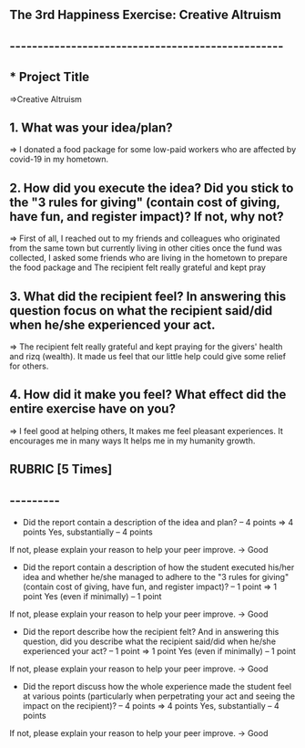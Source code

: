 ##  The 3rd Happiness Exercise: Creative Altruism ##
## ------------------------------------------------- ##

## * Project Title ##
=>Creative Altruism

## 1. What was your idea/plan? ##

=> I donated a food package for some low-paid workers who are affected by covid-19 in my hometown.

## 2. How did you execute the idea? Did you stick to the "3 rules for giving" (contain cost of giving, have fun, and register impact)? If not, why not? ##

=> First of all, I reached out to my friends and colleagues who originated from the same town but  currently living in other cities once the fund was collected, I asked some friends who are living in the hometown to prepare the food package and The recipient felt really grateful and kept pray

## 3. What did the recipient feel? In answering this question focus on what the recipient said/did when he/she experienced your act. ##

=> The recipient felt really grateful and kept praying for the givers' health and rizq (wealth). It made us feel that our little help could give some relief for others.

## 4. How did it make you feel? What effect did the entire exercise have on you? ##

=> I feel good at helping others, It makes me feel pleasant experiences. It encourages me in many ways It helps me in my humanity growth.
##   RUBRIC [5 Times] ##
## --------- ##
* Did the report contain a description of the idea and plan? – 4 points
=>
4 points
Yes, substantially – 4 points

If not, please explain your reason to help your peer improve.
-> Good

* Did the report contain a description of how the student executed his/her idea and whether he/she managed to adhere to the "3 rules for giving" (contain cost of giving, have fun, and register impact)? – 1 point
=>
1 point
Yes (even if minimally) – 1 point

If not, please explain your reason to help your peer improve.
-> Good

* Did the report describe how the recipient felt? And in answering this question, did you describe what the recipient said/did when he/she experienced your act? – 1 point
=>
1 point
Yes (even if minimally) – 1 point

If not, please explain your reason to help your peer improve.
-> Good

* Did the report discuss how the whole experience made the student feel at various points (particularly when perpetrating your act and seeing the impact on the recipient)? – 4 points
=>
4 points
Yes, substantially – 4 points

If not, please explain your reason to help your peer improve.
-> Good